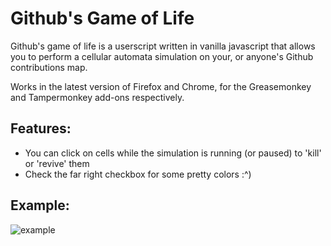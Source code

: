 # Github's Game of Life

Github's game of life is a userscript written in vanilla javascript that allows you to perform a cellular automata simulation on your, or anyone's Github contributions map.

Works in the latest version of Firefox and Chrome, for the Greasemonkey and Tampermonkey add-ons respectively.

## Features:
- You can click on cells while the simulation is running (or paused) to 'kill' or 'revive' them
- Check the far right checkbox for some pretty colors :^)

## Example:
![example](https://github.com/ryanml/Github-Game-of-Life/blob/master/assets/game-of-life.png "Example")
